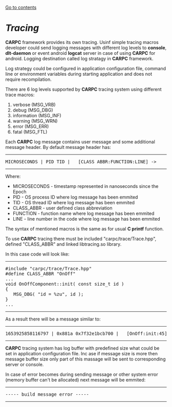 [Go to contents](../README.md#table-of_contents)

# ***Tracing***

**CARPC** framework provides its own tracing. Usinf simple tracing macros developer could send logging messages with different log levels to **console**, **dlt-daemon** or event android **logcat** server in case of using **CARPC** for android. Logging destination called log stratagy in **CARPC** framework.

Log strategy could be configured in application configuration file, command line or environment variables during starting application and does not require recompilation.

There are 6 log levels supported by **CARPC** tracing system using different trace macros:
   1. verbose (MSG_VRB)
   2. debug (MSG_DBG)
   3. information (MSG_INF)
   4. warning (MSG_WRN)
   5. error (MSG_ERR)
   6. fatal (MSG_FTL)

Each **CARPC** log message contains user message and some additional message header. By default message header has:

-----
<pre>
MICROSECONDS | PID TID |   [CLASS_ABBR:FUNCTION:LINE] ->
</pre>
-----

Where:
   - MICROSECONDS - timestamp represented in nanoseconds since the Epoch
   - PID - OS process ID where log message has been emmited
   - TID - OS thread ID where log message has been emmited
   - CLASS_ABBR - user defined class abbreviation
   - FUNCTION - function name where log message has been emmited
   - LINE - line number in the code where log message has been emmited


The syntax of mentioned macros is the same as for usual **C printf** function.

To use **CARPC** tracing there must be included "carpc/trace/Trace.hpp", defined "CLASS_ABBR" and linked libtracing.so library.

In this case code will look like:

-----
<pre>
#include "carpc/trace/Trace.hpp"
#define CLASS_ABBR "OnOff"
...
void OnOffComponent::init( const size_t id )
{
   MSG_DBG( "id = %zu", id );
}
...
</pre>
-----

As a result there will be a message similar to:

-----
<pre>
1653925858116797 | 0x881a 0x7f32e1bcb700 |   [OnOff:init:45] -> id = 12345
</pre>
-----

**CARPC** tracing system has log buffer with predefined size what could be set in application configuration file. Inc ase if message size is more then message buffer size only part of this massage will be sent to corresponding server or console.

In case of error becomes during sending message or other system error (memory buffer can't be allocated) next message will be emmited:

-----
<pre>
----- build message error -----
</pre>
-----
